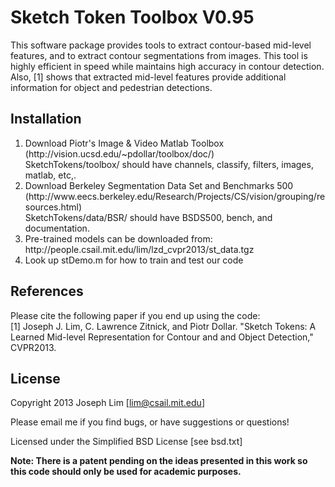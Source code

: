 Sketch Token Toolbox     V0.95
==============================

This software package provides tools to extract contour-based mid-level features, and to extract contour segmentations from images.
This tool is highly efficient in speed while maintains high accuracy in contour detection.
Also, [1] shows that extracted mid-level features provide additional information for object and pedestrian detections.

Installation
------------
<ol>
<li>
Download Piotr's Image & Video Matlab Toolbox (http://vision.ucsd.edu/~pdollar/toolbox/doc/)<br>
    SketchTokens/toolbox/ should have channels, classify, filters, images, matlab, etc,.
</li>

<li>
Download Berkeley Segmentation Data Set and Benchmarks 500 (http://www.eecs.berkeley.edu/Research/Projects/CS/vision/grouping/resources.html)<br>
    SketchTokens/data/BSR/ should have BSDS500, bench, and documentation.
</li>

<li>
Pre-trained models can be downloaded from: http://people.csail.mit.edu/lim/lzd_cvpr2013/st_data.tgz
</li>

<li>
Look up stDemo.m for how to train and test our code
</li>
</ol>

References
----------
Please cite the following paper if you end up using the code:<br>
[1] Joseph J. Lim, C. Lawrence Zitnick, and Piotr Dollar. "Sketch Tokens: A Learned Mid-level Representation for Contour and and Object Detection," CVPR2013.

License
-------
Copyright 2013 Joseph Lim [lim@csail.mit.edu]

Please email me if you find bugs, or have suggestions or questions!

Licensed under the Simplified BSD License [see bsd.txt] <br>

<b>Note: There is a patent pending on the ideas presented in this work so this code should only be used for academic purposes.</b><br>
